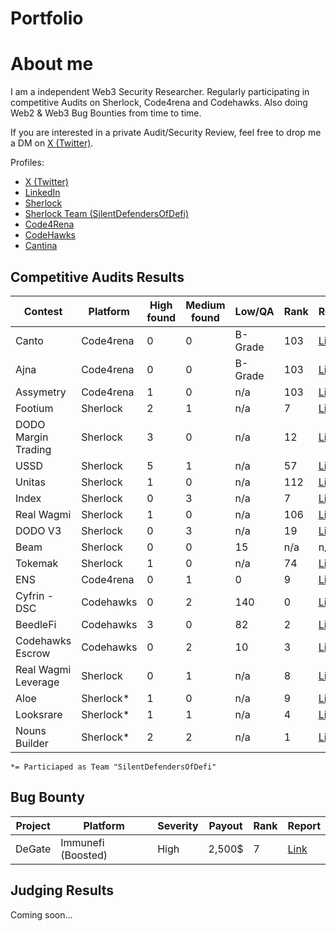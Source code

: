 # Portfolio

# About me

I am a independent Web3 Security Researcher. Regularly participating in competitive Audits on Sherlock, Code4rena and Codehawks. Also doing Web2 & Web3 Bug Bounties from time to time.

If you are interested in a private Audit/Security Review, feel free to drop me a DM on [X (Twitter)](https://twitter.com/theshogoki).

Profiles:

- [X (Twitter)](https://twitter.com/theshogoki)
- [LinkedIn](https://www.linkedin.com/in/sven-igl-5b4015209)
- [Sherlock](https://audits.sherlock.xyz/watson/shogoki)
- [Sherlock Team (SilentDefendersOfDefi)](https://audits.sherlock.xyz/watson/SilentDefendersOfDeFi)
- [Code4Rena](https://code4rena.com/@Shogoki)
- [CodeHawks](https://www.codehawks.com/profile/clk41btup004qla08w6tg0mnp)
- [Cantina](https://cantina.xyz/u/Shogoki)

## Competitive Audits Results

| Contest | Platform | High found | Medium found | Low/QA | Rank | Report |
| ------- | -------- | ---------- | ------------ | --------- | ---- | ------ |
| Canto | Code4rena | 0 | 0 | B-Grade | 103 | [Link]([https://code4rena.com/reports/2023-03-asymmetry](https://code4rena.com/reports/2023-06-canto)) |
| Ajna | Code4rena | 0 | 0 | B-Grade | 103 | [Link](https://code4rena.com/reports/2023-03-asymmetry) |
| Assymetry | Code4rena | 1 | 0 | n/a | 103 | [Link]([https://code4rena.com/reports/2023-03-asymmetry](https://code4rena.com/reports/2023-05-ajna)) |
| Footium | Sherlock | 2 | 1 | n/a | 7 | [Link](https://audits.sherlock.xyz/contests/71/report) |
| DODO Margin Trading | Sherlock | 3 | 0 | n/a | 12 | [Link](https://audits.sherlock.xyz/contests/78/report) |
| USSD | Sherlock | 5 | 1 | n/a | 57 | [Link](https://audits.sherlock.xyz/contests/82/report) |
| Unitas | Sherlock | 1  | 0 | n/a | 112 | [Link](https://audits.sherlock.xyz/contests/73/report) |
| Index | Sherlock | 0 | 3 | n/a | 7 | [Link](https://audits.sherlock.xyz/contests/81/report) |
| Real Wagmi | Sherlock | 1 | 0 | n/a | 106 | [Link](https://audits.sherlock.xyz/contests/88/report) |
| DODO V3 | Sherlock | 0 | 3  | n/a | 19 | [Link](https://audits.sherlock.xyz/contests/89/report) |
| Beam | Sherlock | 0 | 0 | 15 | n/a | n/a | 
| Tokemak | Sherlock | 1 | 0 | n/a | 74 | [Link](https://audits.sherlock.xyz/contests/101/report) |
| ENS | Code4rena | 0 | 1 | 0 | 9 | [Link](https://code4rena.com/reports/2023-10-ens) |
| Cyfrin - DSC | Codehawks | 0 | 2 | 140 | 0 | [Link](https://www.codehawks.com/report/cljx3b9390009liqwuedkn0m0) |
| BeedleFi | Codehawks | 3 | 0 | 82 | 2 | [Link](https://www.codehawks.com/report/clkbo1fa20009jr08nyyf9wbx) |
| Codehawks Escrow | Codehawks | 0 | 2 | 10 | 3 | [Link](https://www.codehawks.com/report/cljyfxlc40003jq082s0wemya) |
| Real Wagmi Leverage | Sherlock | 0 | 1 | n/a | 8 | [Link](https://audits.sherlock.xyz/contests/118/report) |
| Aloe | Sherlock* | 1 | 0 | n/a | 9 | [Link](https://audits.sherlock.xyz/contests/101/report) |
| Looksrare | Sherlock* | 1 | 1 | n/a | 4 | [Link](https://audits.sherlock.xyz/contests/122/report) |
| Nouns Builder | Sherlock* | 2 | 2 | n/a | 1 | [Link](https://audits.sherlock.xyz/contests/111/report) |

`*= Particiaped as Team "SilentDefendersOfDefi"` 

## Bug Bounty

| Project | Platform | Severity | Payout |  Rank | Report |
| ------- | -------- | -------- | ------ | ----- | ------ |
| DeGate | Immunefi (Boosted)| High | 2,500$ | 7 | [Link](https://github.com/immunefi-team/Bounty_Boosts/blob/main/Report%2025927.md) |


## Judging Results

Coming soon...

